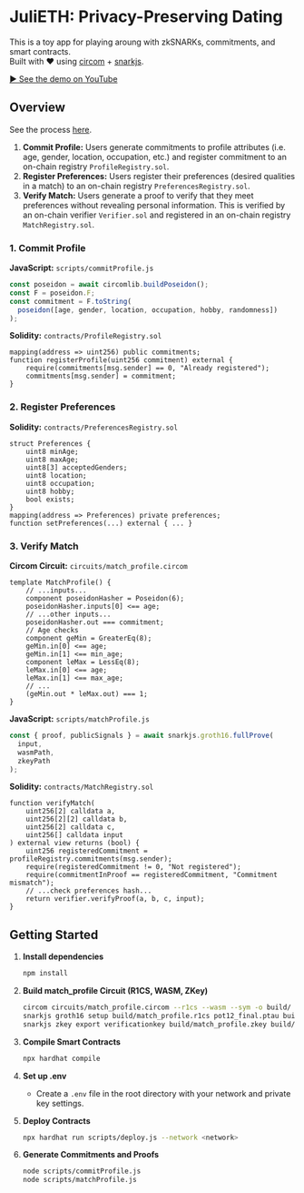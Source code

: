 # JuliETH: Privacy-Preserving Dating

This is a toy app for playing aroung with zkSNARKs, commitments, and smart contracts.  
Built with ❤️ using [circom](https://github.com/iden3/circom) + [snarkjs](https://github.com/iden3/snarkjs).  

[▶️ See the demo on YouTube](https://youtu.be/0AZao5kEs-o)

## Overview

See the process [here](./JuliETH%20Show%20%2B%20Tell.pdf).

1. **Commit Profile:** Users generate commitments to profile attributes (i.e. age, gender, location, occupation, etc.) and register commitment to an on-chain registry `ProfileRegistry.sol`.
2. **Register Preferences:** Users register their preferences (desired qualities in a match) to an on-chain registry `PreferencesRegistry.sol`.
3. **Verify Match:** Users generate a proof to verify that they meet preferences without revealing personal information. This is verified by an on-chain verifier `Verifier.sol` and registered in an on-chain registry `MatchRegistry.sol`.

### 1. Commit Profile
 **JavaScript:** `scripts/commitProfile.js`
  ```js
  const poseidon = await circomlib.buildPoseidon();
  const F = poseidon.F;
  const commitment = F.toString(
    poseidon([age, gender, location, occupation, hobby, randomness])
  );
  ```
 **Solidity:** `contracts/ProfileRegistry.sol`
  ```solidity
  mapping(address => uint256) public commitments;
  function registerProfile(uint256 commitment) external {
      require(commitments[msg.sender] == 0, "Already registered");
      commitments[msg.sender] = commitment;
  }
  ```

### 2. Register Preferences
 **Solidity:** `contracts/PreferencesRegistry.sol`
  ```solidity
  struct Preferences {
      uint8 minAge;
      uint8 maxAge;
      uint8[3] acceptedGenders;
      uint8 location;
      uint8 occupation;
      uint8 hobby;
      bool exists;
  }
  mapping(address => Preferences) private preferences;
  function setPreferences(...) external { ... }
  ```

### 3. Verify Match
 **Circom Circuit:** `circuits/match_profile.circom`
  ```circom
  template MatchProfile() {
      // ...inputs...
      component poseidonHasher = Poseidon(6);
      poseidonHasher.inputs[0] <== age;
      // ...other inputs...
      poseidonHasher.out === commitment;
      // Age checks
      component geMin = GreaterEq(8);
      geMin.in[0] <== age;
      geMin.in[1] <== min_age;
      component leMax = LessEq(8);
      leMax.in[0] <== age;
      leMax.in[1] <== max_age;
      // ...
      (geMin.out * leMax.out) === 1;
  }
  ```
**JavaScript:** `scripts/matchProfile.js`
  ```js
  const { proof, publicSignals } = await snarkjs.groth16.fullProve(
    input,
    wasmPath,
    zkeyPath
  );
  ```
**Solidity:** `contracts/MatchRegistry.sol`
  ```solidity
  function verifyMatch(
      uint256[2] calldata a,
      uint256[2][2] calldata b,
      uint256[2] calldata c,
      uint256[] calldata input
  ) external view returns (bool) {
      uint256 registeredCommitment = profileRegistry.commitments(msg.sender);
      require(registeredCommitment != 0, "Not registered");
      require(commitmentInProof == registeredCommitment, "Commitment mismatch");
      // ...check preferences hash...
      return verifier.verifyProof(a, b, c, input);
  }
  ```

## Getting Started

1. **Install dependencies**
   ```bash
   npm install
   ```

2. **Build match_profile Circuit (R1CS, WASM, ZKey)**
   ```bash
   circom circuits/match_profile.circom --r1cs --wasm --sym -o build/
   snarkjs groth16 setup build/match_profile.r1cs pot12_final.ptau build/match_profile.zkey
   snarkjs zkey export verificationkey build/match_profile.zkey build/match_profile.vkey.json
   ```

3. **Compile Smart Contracts**
   ```bash
   npx hardhat compile
   ```

4. **Set up .env**
   - Create a `.env` file in the root directory with your network and private key settings.

5. **Deploy Contracts**
   ```bash
   npx hardhat run scripts/deploy.js --network <network>
   ```

6. **Generate Commitments and Proofs**
   ```bash
   node scripts/commitProfile.js
   node scripts/matchProfile.js
   ```